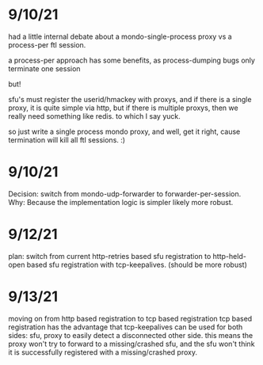 

# 9/10/21
had a little internal debate about a mondo-single-process proxy vs a process-per ftl session.

a process-per approach has some benefits, as process-dumping bugs only terminate one session

but!

sfu's must register the userid/hmackey with <all> proxys, and if there is a single proxy,
it is quite simple via http, but if there is multiple proxys, then we really need
something like redis. to which I say yuck.

so just write a single process mondo proxy, and well, get it right,
cause termination will kill all ftl sessions.
:)

# 9/10/21

Decision: switch from mondo-udp-forwarder to forwarder-per-session.
Why: Because the implementation logic is simpler likely more robust.

# 9/12/21

plan: switch from current http-retries based sfu registration
to http-held-open based sfu registration with tcp-keepalives.
(should be more robust)

# 9/13/21
moving on from http based registration to tcp based registration
tcp based registration has the advantage that tcp-keepalives
can be used for both sides: sfu, proxy to easily detect a disconnected
other side.
this means the proxy won't try to forward to a missing/crashed sfu,
and the sfu won't think it is successfully registered with a missing/crashed proxy.



